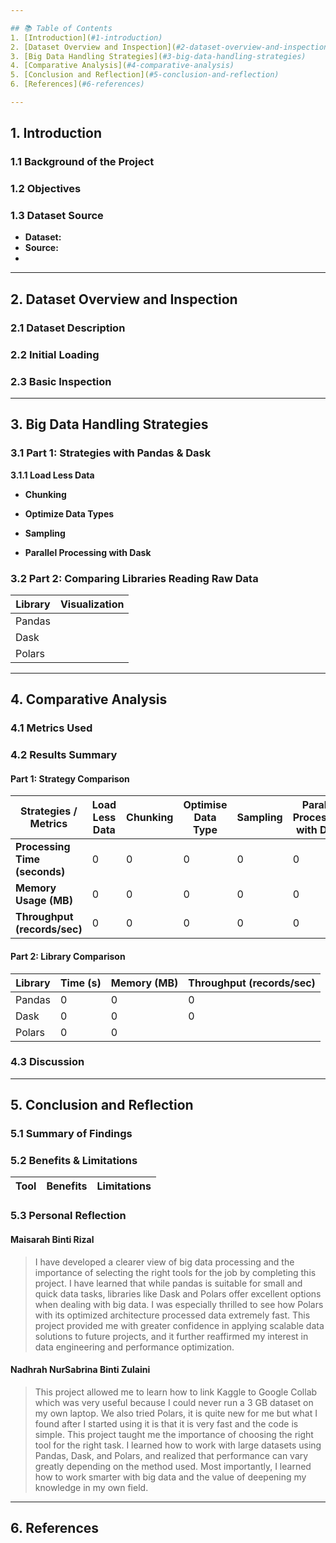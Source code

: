 ```yaml
---

## 📚 Table of Contents
1. [Introduction](#1-introduction)
2. [Dataset Overview and Inspection](#2-dataset-overview-and-inspection)
3. [Big Data Handling Strategies](#3-big-data-handling-strategies)
4. [Comparative Analysis](#4-comparative-analysis)
5. [Conclusion and Reflection](#5-conclusion-and-reflection)
6. [References](#6-references)

---
```


## 1. Introduction

### 1.1 Background of the Project


### 1.2 Objectives


### 1.3 Dataset Source
- **Dataset:** 
- **Source:** 
- 

---

## 2. Dataset Overview and Inspection

### 2.1 Dataset Description


### 2.2 Initial Loading


### 2.3 Basic Inspection


---

## 3. Big Data Handling Strategies

### 3.1 Part 1: Strategies with Pandas & Dask
**3.1.1 Load Less Data**<br>

- **Chunking**<br>


- **Optimize Data Types**<br>


- **Sampling**<br>


- **Parallel Processing with Dask**<br>


### 3.2 Part 2: Comparing Libraries Reading Raw Data


| Library | Visualization |
|---------|---------------|
| Pandas  |  |  
| Dask    |  | 
| Polars  |  |

---

## 4. Comparative Analysis

### 4.1 Metrics Used


### 4.2 Results Summary

#### Part 1: Strategy Comparison

| **Strategies / Metrics**      | **Load Less Data** | **Chunking** | **Optimise Data Type** | **Sampling** | **Parallel Processing with Dask** |
|------------------------------|--------------------|--------------|------------------------|--------------|-------------------------------|
| **Processing Time (seconds)** | 0            | 0      | 0                | 0       | 0                    |
| **Memory Usage (MB)**        | 0            | 0      | 0                | 0        | 0                      |
| **Throughput (records/sec)** | 0         | 0    | 0             | 0    | 0                    |


#### Part 2: Library Comparison

| Library  | Time (s) | Memory (MB) | Throughput (records/sec)       |
|----------|----------|-------------|--------------------------------|
| Pandas   | 0 | 0     | 0                    |
| Dask     | 0   | 0     | 0                 |
| Polars   | 0   | 0      |                      |

### 4.3 Discussion

---

## 5. Conclusion and Reflection

### 5.1 Summary of Findings


### 5.2 Benefits & Limitations

| Tool     | Benefits                                  | Limitations                                |
|----------|-------------------------------------------|--------------------------------------------

### 5.3 Personal Reflection

#### Maisarah Binti Rizal
> I have developed a clearer view of big data processing and the importance of selecting the right tools for the job by completing this project. I have learned that while pandas is suitable for small and quick data tasks, libraries like Dask and Polars offer excellent options when dealing with big data. I was especially thrilled to see how Polars with its optimized architecture processed data extremely fast. This project provided me with greater confidence in applying scalable data solutions to future projects, and it further reaffirmed my interest in data engineering and performance optimization.<br>

#### Nadhrah NurSabrina Binti Zulaini
> This project allowed me to learn how to link Kaggle to Google Collab which was very useful because I could never run a 3 GB dataset on my own laptop. We also tried Polars, it is quite new for me but what I found after I started using it is that it is very fast and the code is simple. This project taught me the importance of choosing the right tool for the right task. I learned how to work with large datasets using Pandas, Dask, and Polars, and realized that performance can vary greatly depending on the method used. Most importantly, I learned how to work smarter with big data and the value of deepening my knowledge in my own field.<br>

---
## 6. References




